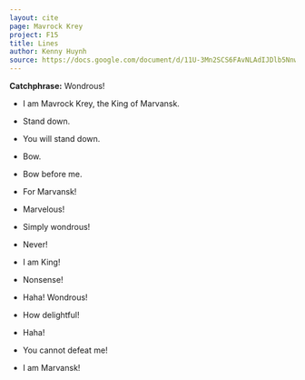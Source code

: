 ```yaml
---
layout: cite
page: Mavrock Krey
project: F15
title: Lines
author: Kenny Huynh
source: https://docs.google.com/document/d/11U-3Mn2SCS6FAvNLAdIJDlb5NnwbFtcf_B_2OcyFdsU/edit?usp=sharing
---
```

**Catchphrase:** Wondrous!

- I am Mavrock Krey, the King of Marvansk.

- Stand down.

- You will stand down.

- Bow.

- Bow before me.

- For Marvansk!

- Marvelous!

- Simply wondrous! 

- Never!

- I am King!

- Nonsense!

- Haha! Wondrous!

- How delightful!

- Haha!

- You cannot defeat me!

- I am Marvansk!
